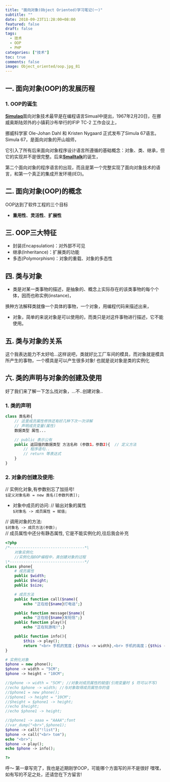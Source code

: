 ```yaml
---
title: "面向对象(Object Oriented)学习笔记(一)"
subtitle: ""
date: 2018-09-23T11:28:00+08:00
featured: false
draft: false
tags:
  - 技术
  - OOP
  - PHP
categories: ["技术"]
toc: true
comments: false
image: Object_oriented/oop.jpg_81
---
```


## 一. 面向对象(OOP)的发展历程
### 1. OOP的诞生
[**Simulaq**][1]面向对象技术最早是在编程语言Simual中提出，1967年2月20日，在挪威奥斯陆郊外的小镇莉沙布举行的IFIP TC-2 工作会议上，

挪威科学家 Ole-Johan Dahl 和 Kristen Nygaard 正式发布了Simula 67语言。Simula 67，是面向对象的开山祖师，

它引入了所有后来面向对象程序设计语言所遵循的基础概念：对象、类、继承，但它的实现并不是很完整。后来[**Smalltalk**][2]的诞生，

第二个面向对象的程序语言的出现，而且是第一个完整实现了面向对象技术的语言，和第一个真正的集成开发环境(IED)。

## 二. 面向对象(OOP)的概念  
OOP达到了软件工程的三个目标  
* **重用性**、**灵活性**、**扩展性**

## 三. OOP三大特征  

* 封装(Encapsulation)：对外部不可见
* 继承(Inheritance)：扩展类的功能  
* 多态(Polymorphism)：对象的重载、对象的多态性  

## 四. 类与对象

* 类是对某一类事物的描述，是抽象的、概念上实际存在的该类事物的每个个体，因而也称实例(instance)，

换种方法解释类就像一个具体的事物，一个对象，用编程代码来描述出来，

* 对象，简单的来说对象是可以使用的，而类只是对这件事物进行描述，它不能使用。

## 五. 类与对象的关系

这个我表达能力不太好哈...这样说吧，类就好比工厂车间的模具，而对象就是模具所产生的事物，一个模具是可以产生很多对象!
也就是说对象是类的实例化

## 六. 类的声明与对象的创建及使用
好了我们来了解一下怎么找对象，...不..创建对象..  

### 1. 类的声明  

```php
class 类名称{
    // 这里成员属性修饰还有好几种下次一次详解
    // 声明成员变量(属性)
    数据类型 属性...

    // public 表示公有
    public 返回值的数据类型 方法名称 (参数1，参数2){  // 定义方法
        // 程序语句..
        // return 等表达式
    }
}
```

### 2. 对象的创建及使用:

// 实例化对象,有参数别忘了加括号!<br>
`$定义对象名称 = new 类名([参数列表]);`

* 对象中成员的访问:
// 输出对象的属性<br>
`$对象名 -> 成员属性 = 赋值;`

// 调用对象的方法:<br>
`$对象名 -> 成员方法(参数);`<br>
// 成员属性中还分有静态属性, 它是不能实例化的,往后我会补充

```php
<?php
/*---------------------------------*\
    对象实例化
    //实例化指OOP编程中，类创建对象的过程
\*---------------------------------*/
class phone{
    # 成员属性
    public $width;
    public $height;
    public $size;

    # 成员方法
    public function call($name){
        echo "正在给{$name}打电话";}

    public function message($name){
        echo "正在给{$name}发短信";}
    public function play(){
        echo "正在玩游戏!";}

    public function info(){
        $this -> play();
        return "<br> 手机的宽度；{$this -> width},<br> 手机的高度；{$this -> height}";}
}

# 实例化对象
$phone = new phone();
$phone -> width = "5CM";
$phone -> height = "10CM";

//$phone -> width = "5CM"; //对象对成员属性的赋值(引用变量时 $ 符可以不写)
//echo $phone -> width; //与对象取得成员属性存的值
//$phone1 = new phone();
//$phone1 -> height = "10CM";
//$height = $phone1 -> height;
//echo $height; 
//echo $phone1 -> height;

//$phone1 -> aaaa = "AAAA";font
//var_dump("<br>",$phone1);
$phone -> call("!list");
$phone -> call("<br> tom");
echo "<br>";
$phone -> play();
echo $phone -> info();

?>
```

呼～ 第一章写完了，我也是近期刚学OOP，可能哪个方面写的并不是很好 嘿嘿，如有写的不足之处，还请您在下方留言!

[1]: https://zh.wikipedia.org/wiki/Simula
[2]: https://zh.wikipedia.org/wiki/Smalltalk
